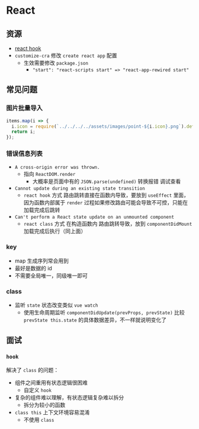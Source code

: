 # React

## 资源

- [react hook](https://overreacted.io/zh-hans/a-complete-guide-to-useeffect/)
- `customize-cra` 修改 `create react app` 配置
  - 生效需要修改 `package.json`
    - `"start": "react-scripts start" => "react-app-rewired start"`

## 常见问题

### 图片批量导入

```js
items.map(i => {
  i.icon = require(`../../../../assets/images/point-${i.icon}.png`).default;
  return i;
});
```

### 错误信息列表

- `A cross-origin error was thrown.`
  - 指向 `ReactDOM.render`
    - 大概率是页面中有的 `JSON.parse(undefined)` 转换报错 调试查看
- `Cannot update during an existing state transition`
  - `react hook` 方式 路由跳转直接在函数内导致，要放到 `useEffect` 里面，因为函数内部属于 `render` 过程如果修改路由可能会导致不可控，只能在加载完成后跳转
- `Can't perform a React state update on an unmounted component`
  - `react class` 方式 在构造函数内 路由跳转导致，放到 `componentDidMount` 加载完成后执行（同上面）

### key

- map 生成序列常会用到
- 最好是数据的 id
- 不需要全局唯一，同级唯一即可

### class

- 监听 `state` 状态改变类似 `vue watch`
  - 使用生命周期监听 `componentDidUpdate(prevProps, prevState)` 比较 `prevState this.state` 的具体数据差异，不一样就说明变化了

## 面试

### `hook`

解决了 `class` 的问题：

- 组件之间重用有状态逻辑很困难
  - 自定义 `hook`
- 复杂的组件难以理解，有状态逻辑复杂难以拆分
  - 拆分为较小的函数
- `class this` 上下文环境容易混淆
  - 不使用 `class`
